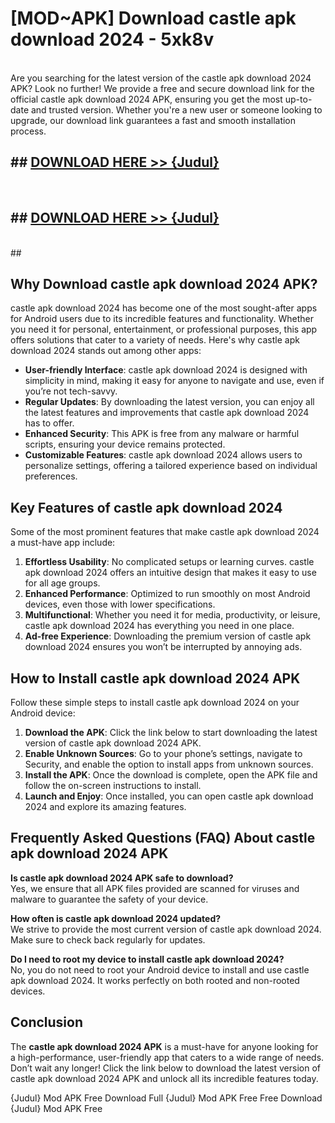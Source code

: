 # [MOD~APK] Download castle apk download 2024 - 5xk8v <br>
<br>
Are you searching for the latest version of the castle apk download 2024 APK? Look no further! We provide a free and secure download link for the official castle apk download 2024 APK, ensuring you get the most up-to-date and trusted version. Whether you're a new user or someone looking to upgrade, our download link guarantees a fast and smooth installation process.


## ##  [DOWNLOAD HERE >> {Judul}](https://geoflix.me/watch.php?title=castle_apk_download_2024&ref=git)
  <br>

##  ## [DOWNLOAD HERE >> {Judul}](https://geoflix.me/watch.php?title=castle_apk_download_2024&ref=git)
  <br>
  ##



## Why Download castle apk download 2024 APK?

castle apk download 2024 has become one of the most sought-after apps for Android users due to its incredible features and functionality. Whether you need it for personal, entertainment, or professional purposes, this app offers solutions that cater to a variety of needs. Here's why castle apk download 2024 stands out among other apps:

- **User-friendly Interface**: castle apk download 2024 is designed with simplicity in mind, making it easy for anyone to navigate and use, even if you’re not tech-savvy.
- **Regular Updates**: By downloading the latest version, you can enjoy all the latest features and improvements that castle apk download 2024 has to offer.
- **Enhanced Security**: This APK is free from any malware or harmful scripts, ensuring your device remains protected.
- **Customizable Features**: castle apk download 2024 allows users to personalize settings, offering a tailored experience based on individual preferences.

## Key Features of castle apk download 2024

Some of the most prominent features that make castle apk download 2024 a must-have app include:

1. **Effortless Usability**: No complicated setups or learning curves. castle apk download 2024 offers an intuitive design that makes it easy to use for all age groups.
2. **Enhanced Performance**: Optimized to run smoothly on most Android devices, even those with lower specifications.
3. **Multifunctional**: Whether you need it for media, productivity, or leisure, castle apk download 2024 has everything you need in one place.
4. **Ad-free Experience**: Downloading the premium version of castle apk download 2024 ensures you won’t be interrupted by annoying ads.

## How to Install castle apk download 2024 APK

Follow these simple steps to install castle apk download 2024 on your Android device:

1. **Download the APK**: Click the link below to start downloading the latest version of castle apk download 2024 APK.
2. **Enable Unknown Sources**: Go to your phone’s settings, navigate to Security, and enable the option to install apps from unknown sources.
3. **Install the APK**: Once the download is complete, open the APK file and follow the on-screen instructions to install.
4. **Launch and Enjoy**: Once installed, you can open castle apk download 2024 and explore its amazing features.

## Frequently Asked Questions (FAQ) About castle apk download 2024 APK

**Is castle apk download 2024 APK safe to download?**  
Yes, we ensure that all APK files provided are scanned for viruses and malware to guarantee the safety of your device.

**How often is castle apk download 2024 updated?**  
We strive to provide the most current version of castle apk download 2024. Make sure to check back regularly for updates.

**Do I need to root my device to install castle apk download 2024?**  
No, you do not need to root your Android device to install and use castle apk download 2024. It works perfectly on both rooted and non-rooted devices.

## Conclusion

The **castle apk download 2024 APK** is a must-have for anyone looking for a high-performance, user-friendly app that caters to a wide range of needs. Don’t wait any longer! Click the link below to download the latest version of castle apk download 2024 APK and unlock all its incredible features today.

{Judul} Mod APK Free
Download Full {Judul} Mod APK Free
Free Download {Judul} Mod APK Free

